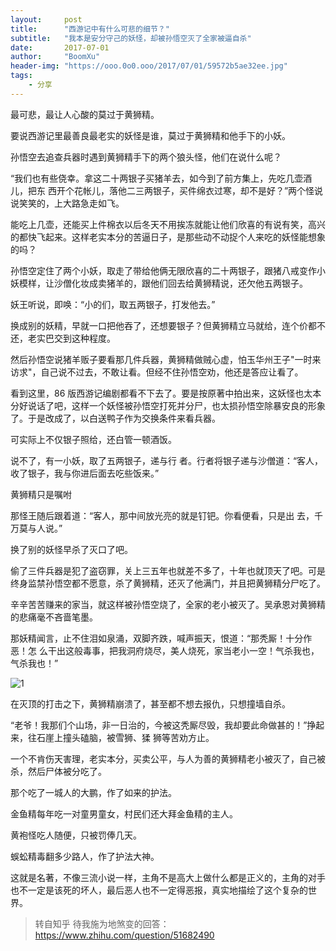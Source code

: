 ```yaml
---
layout:     post
title:      "西游记中有什么可悲的细节？"
subtitle:   "我本是安分守己的妖怪，却被孙悟空灭了全家被逼自杀"
date:       2017-07-01
author:     "BoomXu"
header-img: "https://ooo.0o0.ooo/2017/07/01/59572b5ae32ee.jpg"
tags:
    - 分享
---
```




最可悲，最让人心酸的莫过于黄狮精。

要说西游记里最善良最老实的妖怪是谁，莫过于黄狮精和他手下的小妖。

孙悟空去追查兵器时遇到黄狮精手下的两个狼头怪，他们在说什么呢？

“我们也有些侥幸。拿这二十两银子买猪羊去，如今到了前方集上，先吃几壶酒儿，把东 西开个花帐儿，落他二三两银子，买件绵衣过寒，却不是好？”两个怪说说笑笑的，上大路急走如飞。

能吃上几壶，还能买上件棉衣以后冬天不用挨冻就能让他们欣喜的有说有笑，高兴的都快飞起来。这样老实本分的苦逼日子，是那些动不动捉个人来吃的妖怪能想象的吗？

孙悟空定住了两个小妖，取走了带给他俩无限欣喜的二十两银子，跟猪八戒变作小妖模样，让沙僧化妆成卖猪羊的，跟他们回去给黄狮精说，还欠他五两银子。

妖王听说，即唤：“小的们，取五两银子，打发他去。”

换成别的妖精，早就一口把他吞了，还想要银子？但黄狮精立马就给，连个价都不还，老实巴交到这种程度。

然后孙悟空说猪羊贩子要看那几件兵器，黄狮精做贼心虚，怕玉华州王子"一时来访求"，自己说不过去，不敢让看。但经不住孙悟空劝，他还是答应让看了。

看到这里，86 版西游记编剧都看不下去了。要是按原著中拍出来，这妖怪也太本分好说话了吧，这样一个妖怪被孙悟空打死并分尸，也太损孙悟空除暴安良的形象了。于是改成了，以白送鸭子作为交换条件来看兵器。

可实际上不仅银子照给，还白管一顿酒饭。

说不了，有一小妖，取了五两银子，递与行 者。行者将银子递与沙僧道：“客人，收了银子，我与你进后面去吃些饭来。”

黄狮精只是嘱咐

那怪王随后跟着道：“客人，那中间放光亮的就是钉钯。你看便看，只是出 去，千万莫与人说。”

换了别的妖怪早杀了灭口了吧。

偷了三件兵器是犯了盗窃罪，关上三五年也就差不多了，十年也就顶天了吧。可是终身监禁孙悟空都不愿意，杀了黄狮精，还灭了他满门，并且把黄狮精分尸吃了。

辛辛苦苦赚来的家当，就这样被孙悟空烧了，全家的老小被灭了。吴承恩对黄狮精的悲痛毫不吝啬笔墨。

那妖精闻言，止不住泪如泉涌，双脚齐跌，喊声振天，恨道：“那秃厮！十分作恶！怎 么干出这般毒事，把我洞府烧尽，美人烧死，家当老小一空！气杀我也，气杀我也！”

![1](https://ooo.0o0.ooo/2017/07/01/59572da8aacac.png)

在灭顶的打击之下，黄狮精崩溃了，甚至都不想去报仇，只想撞墙自杀。

“老爷！我那们个山场，非一日治的，今被这秃厮尽毁，我却要此命做甚的！”挣起来，往石崖上撞头磕脑，被雪狮、猱 狮等苦劝方止。

一个不肯伤天害理，老实本分，买卖公平，与人为善的黄狮精老小被灭了，自己被杀，然后尸体被分吃了。

那个吃了一城人的大鹏，作了如来的护法。

金鱼精每年吃一对童男童女，村民们还大拜金鱼精的主人。

黄袍怪吃人随便，只被罚俸几天。

蜈蚣精毒翻多少路人，作了护法大神。

这就是名著，不像三流小说一样，主角不是高大上做什么都是正义的，主角的对手也不一定是该死的坏人，最后恶人也不一定得恶报，真实地描绘了这个复杂的世界。


> 转自知乎 待我施为地煞变的回答：<https://www.zhihu.com/question/51682490>